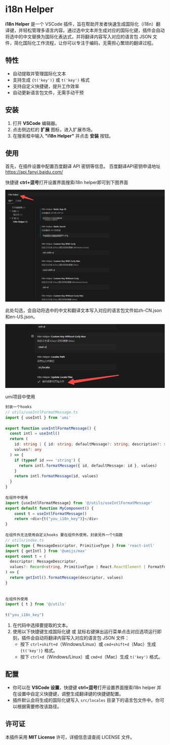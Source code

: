 # i18n Helper

**i18n Helper** 是一个 VSCode 插件，旨在帮助开发者快速生成国际化（i18n）翻译键，并轻松管理多语言内容。通过选中文本并生成对应的国际化键，插件会自动将选中的中文替换为国际化表达式，并将翻译内容写入对应的语言包 JSON 文件，简化国际化工作流程，让你可以专注于编码，无需担心繁琐的翻译过程。

## 特性
- 自动提取并管理国际化文本
- 支持生成 `{t('key')}` 或 `t('key')` 格式
- 支持自定义快捷键，提升工作效率
- 自动更新语言包文件，无需手动干预

## 安装

1. 打开 **VSCode** 编辑器。
2. 点击侧边栏的 **扩展** 图标，进入扩展市场。
3. 在搜索框中输入 **"i18n Helper"** 并点击 **安装** 按钮。

## 使用

首先，在插件设置中配置百度翻译 API 密钥等信息。
百度翻译API密钥申请地址 https://api.fanyi.baidu.com/

快捷键 **ctrl+逗号**打开设置界面搜索i18n helper即可到下图界面

![插件设置示例1](images/step1.png)

此处勾选，会自动将选中的中文和翻译文本写入对应的语言包文件如zh-CN.json和en-US.json。

![插件设置示例2](images/step2.png)

umi项目中使用

```ts
封装一个hooks 
// utils/useIntlFormatMessage.ts
import { useIntl } from 'umi'

export function useIntlFormatMessage() {
  const intl = useIntl()
  return (
    id: string | { id: string; defaultMessage?: string; description?: string },
    values?: any
  ) => {
    if (typeof id === 'string') {
      return intl.formatMessage({ id, defaultMessage: id }, values)
    }
    return intl.formatMessage(id, values)
  }
}

在组件中使用
import {useIntlFormatMessage} from '@/utils/useIntlFormatMessage'
export default function MyComponent() {
    const t = useIntlFormatMessage()
    return <div>{t("you_i18n_key")}</div>
}

在组件外无法使用自定义hooks 要在组件外使用，封装另外一个t函数
// utils/index.ts
import type { MessageDescriptor, PrimitiveType } from 'react-intl'
import { getIntl } from '@umijs/max'
export const t = (
  descriptor: MessageDescriptor,
  values?: Record<string, PrimitiveType | React.ReactElement | FormatFn>
) => {
  return getIntl().formatMessage(descriptor, values)
}


在组件外使用
import { t } from '@/utils'

t("you_i18n_key")
```


1. 在代码中选择要提取的文本。
2. 使用以下快捷键生成国际化键 或 鼠标右键弹出运行菜单点击对应选项运行即刻，插件会自动将翻译内容写入对应的语言包 JSON 文件：
   - 按下 `ctrl+shift+d`（Windows/Linux）或 `cmd+shift+d`（Mac）生成 `{t('key')}` 格式。
   - 按下 `ctrl+d`（Windows/Linux）或 `cmd+d`（Mac）生成 `t('key')` 格式。

## 配置

- 你可以在 **VSCode 设置**，快捷键 **ctrl+逗号**打开设置界面搜索i18n helper  并在设置中自定义快捷键，调整生成翻译键的快捷键配置。
- 插件默认会将生成的国际化键写入 `src/locales` 目录下的语言包文件中。你可以根据需要修改该路径。

## 许可证

本插件采用 **MIT License** 许可，详细信息请查阅 LICENSE 文件。
